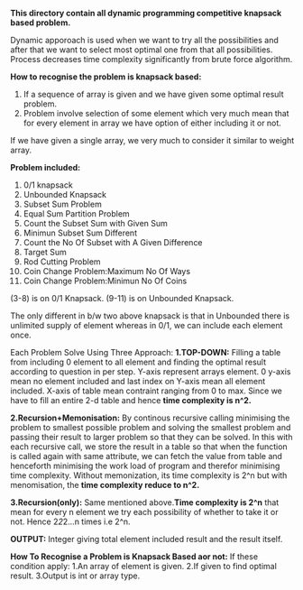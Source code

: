**This directory contain all dynamic programming competitive knapsack based problem.**

Dynamic apporoach is used when we want to try all the possibilities and after that we want to select most optimal one from that all possibilities. Process decreases time
complexity significantly from brute force algorithm.

**How to recognise the problem is knapsack based:**
1. If a sequence of array is given and we have given some optimal result problem.
2. Problem involve selection of some element which very much mean that for every element in array we have option of either including it or not.

If we have given a single array, we very much to consider it similar to weight array.

**Problem included:**
1.  0/1 knapsack
2.  Unbounded Knapsack
3.  Subset Sum Problem
4.  Equal Sum Partition Problem
5.  Count the Subset Sum with Given Sum
6.  Minimun Subset Sum Different
7.  Count the No Of Subset with A Given Difference
8.  Target Sum
9.  Rod Cutting Problem
10. Coin Change Problem:Maximum No Of Ways
11. Coin Change Problem:Minimun No Of Coins

(3-8) is on 0/1 Knapsack.
(9-11) is on Unbounded Knapsack.

The only different in b/w two above knapsack is that in Unbounded there is unlimited supply of element whereas in 0/1, we can include each element once.

Each Problem Solve Using Three Approach:
**1.TOP-DOWN:**
            Filling a table from including 0 element to all element and finding the optimal result according to question in per step. Y-axis represent arrays element. 0 y-axis 
            mean no element included and last index on Y-axis mean all element included. X-axis of table mean contraint ranging from 0 to max.
            Since we have to fill an entire 2-d table and hence **time complexity is n^2.**
            
**2.Recursion+Memonisation:**
            By continous recursive calling minimising the problem to smallest possible problem and solving the smallest problem and passing their result to larger problem so 
            that they can be solved. In this with each recursive call, we store the result in a table so that when the function is called again with same attribute, we can fetch
            the value from table and henceforth minimising the work load of program and therefor minimising time complexity.
            Without memonization, its time complexity is 2^n but with menomisation, the **time complexity reduce to n^2.**
            
**3.Recursion(only):**
            Same mentioned above.**Time complexity is 2^n** that mean for every n element we try each possibility of whether to take it or not. Hence 2*2*2...n times i.e 2^n.
        
            
**OUTPUT:**
          Integer giving total element included result and the result itself.
          
          
**How To Recognise a Problem is Knapsack Based aor not:**
            If these condition apply:
              1.An array of element is given.
              2.If given to find optimal result.
              3.Output is int or array type.

